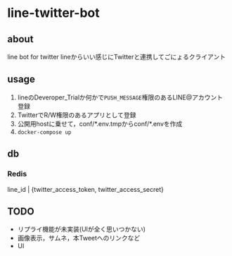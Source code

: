 # line-twitter-bot
## about 
line bot for twitter
lineからいい感じにTwitterと連携してごにょるクライアント

## usage
1. lineのDeveroper_Trialか何かで`PUSH_MESSAGE`権限のあるLINE@アカウント登録
2. TwitterでR/W権限のあるアプリとして登録
3. 公開用hostに乗せて，conf/\*.env.tmpからconf/\*.envを作成
4. `docker-compose up`

## db
### Redis
line_id | {twitter_access_token, twitter_access_secret}

## TODO
* リプライ機能が未実装(UIが全く思いつかない)
* 画像表示，サムネ，本Tweetへのリンクなど
* UI


